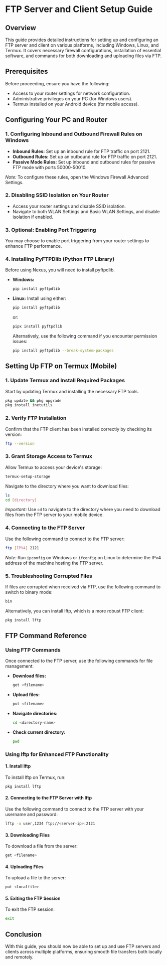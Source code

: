 
# FTP Server and Client Setup Guide

## Overview
This guide provides detailed instructions for setting up and configuring an FTP server and client on various platforms, including Windows, Linux, and Termux. It covers necessary firewall configurations, installation of essential software, and commands for both downloading and uploading files via FTP.

## Prerequisites
Before proceeding, ensure you have the following:
- Access to your router settings for network configuration.
- Administrative privileges on your PC (for Windows users).
- Termux installed on your Android device (for mobile access).

## Configuring Your PC and Router

### 1. Configuring Inbound and Outbound Firewall Rules on Windows
- **Inbound Rules:** Set up an inbound rule for FTP traffic on port 2121.
- **Outbound Rules:** Set up an outbound rule for FTP traffic on port 2121.
- **Passive Mode Rules:** Set up inbound and outbound rules for passive FTP mode with ports 50000-50010.

*Note:* To configure these rules, open the Windows Firewall Advanced Settings.

### 2. Disabling SSID Isolation on Your Router
- Access your router settings and disable SSID isolation.
- Navigate to both WLAN Settings and Basic WLAN Settings, and disable isolation if enabled.

### 3. Optional: Enabling Port Triggering
You may choose to enable port triggering from your router settings to enhance FTP performance.

### 4. Installing PyFTPDlib (Python FTP Library)
Before using Nexus, you will need to install pyftpdlib.

- **Windows:**
  ```bash
  pip install pyftpdlib
  ```

- **Linux:**
  Install using either:
  ```bash
  pip install pyftpdlib
  ```
  or:
  ```bash
  pipx install pyftpdlib
  ```

  Alternatively, use the following command if you encounter permission issues:
  ```bash
  pip install pyftpdlib --break-system-packages
  ```

## Setting Up FTP on Termux (Mobile)

### 1. Update Termux and Install Required Packages
Start by updating Termux and installing the necessary FTP tools.
```bash
pkg update && pkg upgrade
pkg install inetutils
```

### 2. Verify FTP Installation
Confirm that the FTP client has been installed correctly by checking its version:
```bash
ftp --version
```

### 3. Grant Storage Access to Termux
Allow Termux to access your device's storage:
```bash
termux-setup-storage
```
Navigate to the directory where you want to download files:
```bash
ls
cd [directory]
```
*Important:* Use `cd` to navigate to the directory where you need to download files from the FTP server to your mobile device.

### 4. Connecting to the FTP Server
Use the following command to connect to the FTP server:
```bash
ftp [IPV4] 2121
```
*Note:* Run `ipconfig` on Windows or `ifconfig` on Linux to determine the IPv4 address of the machine hosting the FTP server.

### 5. Troubleshooting Corrupted Files
If files are corrupted when received via FTP, use the following command to switch to binary mode:
```bash
bin
```

Alternatively, you can install lftp, which is a more robust FTP client:
```bash
pkg install lftp
```

## FTP Command Reference

### Using FTP Commands
Once connected to the FTP server, use the following commands for file management:

- **Download files:**
  ```bash
  get <filename>
  ```

- **Upload files:**
  ```bash
  put <filename>
  ```

- **Navigate directories:**
  ```bash
  cd <directory-name>
  ```

- **Check current directory:**
  ```bash
  pwd
  ```

### Using lftp for Enhanced FTP Functionality

#### 1. Install lftp
To install lftp on Termux, run:
```bash
pkg install lftp
```

#### 2. Connecting to the FTP Server with lftp
Use the following command to connect to the FTP server with your username and password:
```bash
lftp -u user,1234 ftp://<server-ip>:2121
```

#### 3. Downloading Files
To download a file from the server:
```bash
get <filename>
```

#### 4. Uploading Files
To upload a file to the server:
```bash
put <localfile>
```

#### 5. Exiting the FTP Session
To exit the FTP session:
```bash
exit
```

## Conclusion
With this guide, you should now be able to set up and use FTP servers and clients across multiple platforms, ensuring smooth file transfers both locally and remotely.
